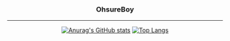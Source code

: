 
<div align="center">
  
  ### OhsureBoy

  
---


[![Anurag's GitHub stats](https://github-readme-stats.vercel.app/api?username=OhsureBoy)](https://github.com/OhsureBoy/github-readme-stats)
[![Top Langs](https://github-readme-stats.vercel.app/api/top-langs/?username=OhsureBoy)](https://github.com/OhsureBoy/github-readme-stats)

